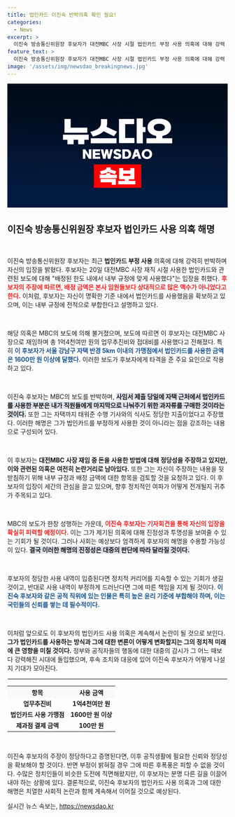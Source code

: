 ```yaml
---
title: 법인카드 이진숙 반박의혹 확인 필요!
categories:
  - News
excerpt: >
  이진숙 방송통신위원장 후보자가 대전MBC 사장 시절 법인카드 부정 사용 의혹에 대해 강력 반박! 내부 규정에 맞춘 사용이라고 주장하며 보도 내용의 왜곡을 강조했다. 클릭해 자세한 이야기 들여다보세요!
feature_text: >
  이진숙 방송통신위원장 후보자가 대전MBC 사장 시절 법인카드 부정 사용 의혹에 대해 강력 반박! 내부 규정에 맞춘 사용이라고 주장하며 보도 내용의 왜곡을 강조했다. 클릭해 자세한 이야기 들여다보세요!
image: '/assets/img/newsdao_breakingnews.jpg'
---
```


<p><img src="/assets/img/newsdao_breakingnews.jpg" alt="cryptoinkorea 속보" /></p>

<h2 data-ke-size="size26">이진숙 방송통신위원장 후보자 법인카드 사용 의혹 해명</h2>

<p data-ke-size="size16">&nbsp;</p>

<p>이진숙 방송통신위원장 후보자는 최근 <b>법인카드 부정 사용</b> 의혹에 대해 강력히 반박하며 자신의 입장을 밝혔다. 후보자는 20일 대전MBC 사장 재직 시절 사용한 법인카드와 관련된 보도에 대해 "배정된 한도 내에서 내부 규정에 맞게 사용했다"는 입장을 취했다. <b><span style="color: #ee2323;">후보자의 주장에 따르면, 배정 금액은 본사 임원들보다 상대적으로 많은 액수가 아니었다고 한다.</span></b> 이처럼, 후보자는 자신이 명확한 기준 내에서 법인카드를 사용했음을 확보하고 있으며, 이는 내부 규정에 전적으로 부합한다고 설명하고 있다. </p>

<p data-ke-size="size16">&nbsp;</p>

<p>해당 의혹은 MBC의 보도에 의해 불거졌으며, 보도에 따르면 이 후보자는 대전MBC 사장으로 재임하며 총 1억4천여만 원의 업무추진비와 접대비를 사용했다고 전해졌다. 특히 <b><span style="color: #1a5490;">이 후보자가 서울 강남구 자택 반경 5km 이내의 가맹점에서 법인카드를 사용한 금액은 1600만 원 이상에 달했다.</span></b> 이러한 보도가 후보자에게 타격을 준 주요 요인으로 작용하고 있다. </p>

<p data-ke-size="size16">&nbsp;</p>

<p>이진숙 후보자는 MBC의 보도를 반박하며, <b><span style="background-color: #21538527;">사임서 제출 당일에 자택 근처에서 법인카드를 사용한 부분은 내가 직원들에게 마지막으로 나눠주기 위한 과자류를 구매한 것이라는 것이다.</span></b> 또한 그는 자택까지 태워준 수행 기사와의 식사도 정당한 지출이었다고 주장했다. 이러한 해명은 그가 법인카드를 부정하게 사용한 것이 아니라는 점을 강조하는 내용으로 구성되어 있다. </p>

<p data-ke-size="size16">&nbsp;</p>

<p>이 후보자는 <b>대전MBC 사장 재임 중 돈을 사용한 방법에 대해 정당성을 주장하고 있지만, 이와 관련된 의혹은 여전히 논란거리로 남아있다.</b> 또한 그는 자신이 주장하는 내용을 뒷받침하기 위해 내부 규정과 배정 금액에 대한 항목을 검토할 것을 요청하고 있다. 이 후보자의 입장이 세간의 관심을 끌고 있으며, 향후 정치적인 여파가 어떻게 전개될지 귀추가 주목되고 있다. </p>

<p data-ke-size="size16">&nbsp;</p>

<p>MBC의 보도가 한창 성행하는 가운데, <b><span style="color: #ee2323;">이진숙 후보자는 기자회견을 통해 자신의 입장을 확실히 피력할 예정이다.</span></b> 이는 그가 제기된 의혹에 대해 진정성과 투명성을 보여줄 수 있는 기회가 될 것이다. 그러나 사회는 예상보다 엄격하게 후보자의 해명을 수용할 가능성이 있다. <b><span style="background-color: #21538527;">결국 이러한 해명의 진정성은 대중의 판단에 따라 달라질 것이다.</span></b> </p>

<p data-ke-size="size16">&nbsp;</p>

<p>후보자의 정당한 사용 내역이 입증된다면 정치적 커리어를 지속할 수 있는 기회가 생길 것이고, 반대로 사용 내역이 부정하게 드러난다면 그에 따른 책임을 지게 될 것이다. <b><span style="color: #1a5490;">이진숙 후보자와 같은 공적 직위에 있는 인물은 특히 높은 윤리 기준에 부합해야 하며, 이는 국민들의 신뢰를 쌓는 데 필수적이다.</span></b> </p>

<p data-ke-size="size16">&nbsp;</p>

<p>이처럼 앞으로도 이 후보자의 법인카드 사용 의혹은 계속해서 논란이 될 것으로 보인다. <b>그가 법인카드를 사용하는 방식과 그에 대한 변론이 어떻게 변화할지는 그의 정치적 미래에 큰 영향을 미칠 것이다.</b> 정부와 공직자들의 행동에 대한 대중의 감시가 그 어느 때보다 강력해진 시대에 돌입했으며, 후속 조치와 대응에 있어 이진숙 후보자가 어떻게 나설지 기대가 모아진다. </p>

<hr style="border: 1px solid #eee;"/>

<table style="width: 100%; border-collapse: collapse;">
    <tr>
        <th style="text-align: center; background-color: #f9f9f9;">항목</th>
        <th style="text-align: center; background-color: #f9f9f9;">사용 금액</th>
    </tr>
    <tr>
        <td style="text-align: center; height: 17px;"><b>업무추진비</b></td>
        <td style="text-align: center; height: 17px;"><b>1억4천여만 원</b></td>
    </tr>
    <tr>
        <td style="text-align: center; height: 17px;"><b>법인카드 사용 가맹점</b></td>
        <td style="text-align: center; height: 17px;"><b>1600만 원 이상</b></td>
    </tr>
    <tr>
        <td style="text-align: center; height: 17px;"><b>제과점 결제 금액</b></td>
        <td style="text-align: center; height: 17px;"><b>100만 원</b></td>
    </tr>
</table> 

<p data-ke-size="size16">&nbsp;</p>

<p>이진숙 후보자의 주장이 정당하다고 증명된다면, 이후 공직생활에 필요한 신뢰와 정당성을 확보해야 할 것이다. 반면 부정이 밝혀질 경우 그에 따른 후폭풍은 피할 수 없을 것이다. 수많은 정치인들이 비슷한 도전에 직면해왔지만, 이 후보자는 분명 다른 길을 이끌어내야 하는 상황에 있다. 결론적으로, 이진숙 후보자의 법인카드 사용 의혹과 그에 대한 해명은 치열한 사회적 논란과 함께 계속해서 이어질 것으로 예상된다.</p>
실시간 뉴스 속보는, <a href="https://newsdao.kr" rel="dofollow">https://newsdao.kr</a>



